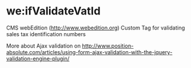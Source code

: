 # we:ifValidateVatId
CMS webEdition (http://www.webedition.org) Custom Tag for validating sales tax identification numbers


More about Ajax validation on http://www.position-absolute.com/articles/using-form-ajax-validation-with-the-jquery-validation-engine-plugin/

